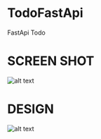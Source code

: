 # TodoFastApi
FastApi Todo 

# SCREEN SHOT
![alt text](https://github.com/HikariNoRyu/TodoFastApi/blob/main/Leimag/Sub.PNG?raw=true)
# DESIGN
![alt text](https://github.com/HikariNoRyu/TodoFastApi/blob/main/Leimag/horid_ilust.png?raw=true)
